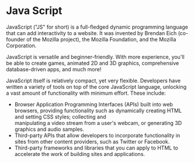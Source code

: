 # Java Script

JavaScript ("JS" for short) is a full-fledged dynamic programming language that can add interactivity to a website. It was invented by Brendan Eich (co-founder of the Mozilla project), the Mozilla Foundation, and the Mozilla Corporation.

JavaScript is versatile and beginner-friendly. With more experience, you'll be able to create games, animated 2D and 3D graphics, comprehensive database-driven apps, and much more!

JavaScript itself is relatively compact, yet very flexible. Developers have written a variety of tools on top of the core JavaScript language, unlocking a vast amount of functionality with minimum effort. These include:

  * Browser Application Programming Interfaces (APIs) built into web browsers, providing functionality such as dynamically creating HTML and setting CSS styles; collecting and     
    manipulating a video stream from a user's webcam, or generating 3D graphics and audio samples.
  * Third-party APIs that allow developers to incorporate functionality in sites from other content providers, such as Twitter or Facebook.
  * Third-party frameworks and libraries that you can apply to HTML to accelerate the work of building sites and applications.
